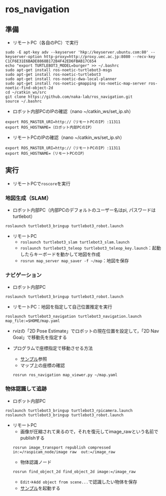 # ros_navigation

## 準備
- リモートPC（各自のPC）で実行
```
sudo -E apt-key adv --keyserver 'hkp://keyserver.ubuntu.com:80' --keyserver-option http-proxy=http://proxy.uec.ac.jp:8080 --recv-key C1CF6E31E6BADE8868B172B4F42ED6FBAB17C654
echo "export TURTLEBOT3_MODEL=burger" >> ~/.bashrc
sudo apt-get install ros-noetic-turtlebot3-msgs
sudo apt-get install ros-noetic-turtlebot3
sudo apt-get install ros-noetic-dwa-local-planner
sudo apt-get install ros-noetic-gmapping ros-noetic-map-server ros-noetic-find-object-2d
cd ~/catkin_ws/src
git clone https://github.com/naka-lab/ros_navigation.git
source ~/.bashrc
```

- ロボット内部PCのIPの確認（nano ~/catkin_ws/set_ip.sh）
```
export ROS_MASTER_URI=http://（リモートPCのIP）:11311
export ROS_HOSTNAME=（ロボット内部PCのIP）
```

- リモートPCのIPの確認（nano ~/catkin_ws/set_ip.sh）
```
export ROS_MASTER_URI=http://（リモートPCのIP）:11311
export ROS_HOSTNAME=（リモートPCのIP）
```


## 実行
- リモートPCで`roscore`を実行

### 地図生成（SLAM）
- ロボット内部PC（内部PCのデフォルトのユーザー名はpi, パスワードはturtlebot）
```
roslaunch turtlebot3_bringup turtlebot3_robot.launch
```

- リモートPC
  - `roslaunch turtlebot3_slam turtlebot3_slam.launch`
  - `roslaunch turtlebot3_teleop turtlebot3_teleop_key.launch`：起動したらキーボードを動かして地図を作成
  - `rosrun map_server map_saver -f ~/map`：地図を保存
  
### ナビゲーション
- ロボット内部PC
```
roslaunch turtlebot3_bringup turtlebot3_robot.launch 
```

- リモートPC：地図を指定して自己位置推定を実行
```
roslaunch turtlebot3_navigation turtlebot3_navigation.launch map_file:=$HOME/map.yaml
```

- rvizの「2D Pose Estimate」でロボットの現在位置を設定して，「2D Nav Goal」で移動先を指定する

- プログラムで座標指定で移動させる方法
  - [サンプル](https://github.com/naka-lab/ros_navigation/blob/main/scripts/navigation.py)参照
  - マップ上の座標の確認
  ```
  rosrun ros_navigation map_viewer.py ~/map.yaml
  ```
  
### 物体認識して追跡
- ロボット内部PC
```
roslaunch turtlebot3_bringup turtlebot3_rpicamera.launch 
roslaunch turtlebot3_bringup turtlebot3_robot.launch
```

- リモートPC  
  - 画像が圧縮されて来るので，それを復元してimage_rawという名前でpublishする
  ```
  rosrun image_transport republish compressed in:=/raspicam_node/image raw  out:=/image_raw
  ```
  - 物体認識ノード
  ```
  rosrun find_object_2d find_object_2d image:=/image_raw
  ```  
  - `Edit`→`Add object from scene...`で認識したい物体を保存
  - [サンプル](https://github.com/naka-lab/ros_navigation/blob/main/scripts/object_tracking.py)を起動する  
